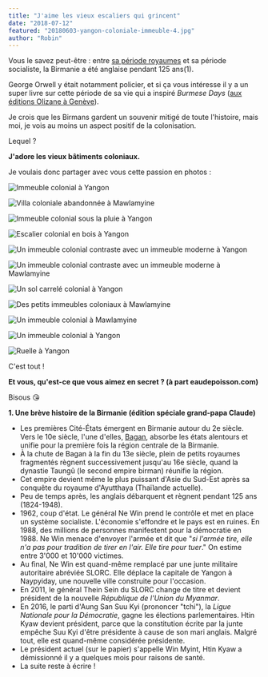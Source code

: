 ```yaml
---
title: "J'aime les vieux escaliers qui grincent"
date: "2018-07-12"
featured: "20180603-yangon-coloniale-immeuble-4.jpg"
author: "Robin"
---
```


Vous le savez peut-être : entre
[sa période royaumes](https://eaudepoisson.com/2018/06/17/saison-des-pluies-a-bagan/)
et sa période socialiste, la Birmanie a été anglaise pendant 125 ans(1).

George Orwell y était notamment policier, et si ça vous intéresse il y a un
super livre sur cette période de sa vie qui a inspiré _Burmese Days_
([aux éditions Olizane à Genève](http://www.olizane.ch/article.php?IDrecord=232)).

Je crois que les Birmans gardent un souvenir mitigé de toute l'histoire, mais
moi, je vois au moins un aspect positif de la colonisation.

Lequel ?

**J'adore les vieux bâtiments coloniaux.**

Je voulais donc partager avec vous cette passion en photos :

![Immeuble colonial à Yangon](20180603-yangon-coloniale-immeuble-2.jpg)

![Villa coloniale abandonnée à Mawlamyine](20180531-mawlamyine-coloniale-villa.jpg)

![Immeuble colonial sous la pluie à Yangon](20180603-yangon-coloniale-immeuble-3.jpg)

![Escalier colonial en bois à Yangon](20180603-yangon-coloniale-escaliers.jpg "Un vieil escalier qui grince")

![Un immeuble colonial contraste avec un immeuble moderne à Yangon](20180603-yangon-coloniale-contraste.jpg)

![Un immeuble colonial contraste avec un immeuble moderne à Mawlamyine](20180601-mawlamyine-coloniale-contraste.jpg)

![Un sol carrelé colonial à Yangon](20180613-yangon-coloniale-catelles-manchester.jpg "Des catelles importées directement de Manchester !")

![Des petits immeubles coloniaux à Mawlamyine](20180531-mawlamyine-coloniale-rue.jpg)

![Un immeuble colonial à Mawlamyine](20180531-mawlamyine-coloniale-immeuble.jpg)

![Un immeuble colonial à Yangon](20180603-yangon-coloniale-immeuble-1.jpg)

![Ruelle à Yangon](20180603-yangon-rue.jpg)

C'est tout !

**Et vous, qu'est-ce que vous aimez en secret ? (à part eaudepoisson.com)**

Bisous 😘

**1. Une brève histoire de la Birmanie (édition spéciale grand-papa Claude)**

- Les premières Cité-États émergent en Birmanie autour du 2e siècle. Vers le 10e
  siècle, l'une d'elles,
  [Bagan](https://eaudepoisson.com/2018/06/17/saison-des-pluies-a-bagan/),
  absorbe les états alentours et unifie pour la première fois la région centrale
  de la Birmanie.
- À la chute de Bagan à la fin du 13e siècle, plein de petits royaumes
  fragmentés règnent successivement jusqu'au 16e siècle, quand la dynastie
  Taungû (le second empire birman) réunifie la région.
- Cet empire devient même le plus puissant d'Asie du Sud-Est après sa conquête
  du royaume d'Ayutthaya (Thaïlande actuelle).
- Peu de temps après, les anglais débarquent et règnent pendant 125 ans
  (1824-1948).
- 1962, coup d'état. Le général Ne Win prend le contrôle et met en place un
  système socialiste. L'économie s'effondre et le pays est en ruines. En 1988,
  des millions de personnes manifestent pour la démocratie en 1988. Ne Win
  menace d'envoyer l'armée et dit que "_si l'armée tire, elle n'a pas pour
  tradition de tirer en l'air. Elle tire pour tuer_." On estime entre 3'000 et
  10'000 victimes.
- Au final, Ne Win est quand-même remplacé par une junte militaire autoritaire
  abréviée SLORC. Elle déplace la capitale de Yangon à Naypyiday, une nouvelle
  ville construite pour l'occasion.
- En 2011, le général Thein Sein du SLORC change de titre et devient président
  de la nouvelle _République de l'Union du Myanmar_.
- En 2016, le parti d'Aung San Suu Kyi (prononcer "tchi"), la _Ligue Nationale
  pour la Démocratie_, gagne les élections parlementaires. Htin Kyaw devient
  président, parce que la constitution écrite par la junte empêche Suu Kyi
  d'être présidente à cause de son mari anglais. Malgré tout, elle est
  quand-même considérée présidente.
- Le président actuel (sur le papier) s'appelle Win Myint, Htin Kyaw a
  démissionné il y a quelques mois pour raisons de santé.
- La suite reste à écrire !

